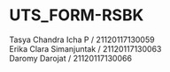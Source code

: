 # UTS_FORM-RSBK
Tasya Chandra Icha P / 21120117130059 \
Erika Clara Simanjuntak / 21120117130063 \
Daromy Darojat / 21120117130066 
